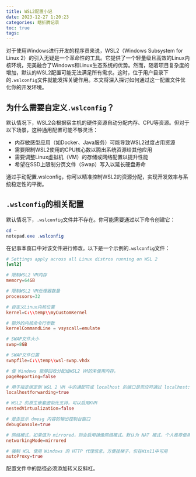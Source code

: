 ```yaml
---
title: WSL2配置小记
date: 2023-12-27 1:20:23
categories: 瞎折腾记录
toc: true
tags:
---
```


对于使用Windows进行开发的程序员来说，WSL2（Windows Subsystem for Linux 2）的引入无疑是一个革命性的工具。它提供了一个轻量级且高效的Linux内核环境，完美融合了Windows和Linux生态系统的优势。然而，随着项目复杂度的增加，默认的WSL2配置可能无法满足所有需求。这时，位于用户目录下的`.wslconfig`文件就能发挥关键作用。本文将深入探讨如何通过这一配置文件优化你的开发环境。

<!-- more -->
## 为什么需要自定义`.wslconfig`？

默认情况下，WSL2会根据宿主机的硬件资源自动分配内存、CPU等资源。但对于以下场景，这种通用配置可能不够灵活：

* 内存敏感型应用（如Docker、Java服务）可能导致WSL2过度占用资源
* 需要限制WSL2使用的CPU核心数以腾出系统资源给其他应用
* 需要调整Linux虚拟机（VM）的存储或网络配置以提升性能
* 希望在SSD上限制分页文件（Swap）写入以延长硬盘寿命

通过手动配置.wslconfig，你可以精准控制WSL2的资源分配，实现开发效率与系统稳定性的平衡。

## `.wslconfig`的相关配置

默认情况下，`.wslconfig`文件并不存在。你可能需要通过以下命令创建它：

```PowerShell
cd ~
notepad.exe .wslconfig
```

在记事本窗口中对该文件进行修改。以下是一个示例的`.wslconfig`文件：

```conf
# Settings apply across all Linux distros running on WSL 2
[wsl2]

# 限制WSL2 VM内存
memory=64GB

# 限制WSL2 VM处理器数量
processors=32

# 自定义Linux内核位置
kernel=C:\\temp\\myCustomKernel

# 额外的内核命令行参数
kernelCommandLine = vsyscall=emulate

# SWAP文件大小
swap=8GB

# SWAP文件位置
swapfile=C:\\temp\\wsl-swap.vhdx

# 使 Windows 能够回收分配给WSL2 VM的未使用内存。
pageReporting=false

# 用于指定绑定到 WSL 2 VM 中的通配符或 localhost 的端口是否应可通过 localhost:port 从主机连接
localhostforwarding=true

# WSL2 的原生嵌套虚拟化支持，可以启用KVM
nestedVirtualization=false

# 是否显示 dmesg 内容的输出控制台窗口
debugConsole=true

# 网络模式，如果值为 mirrored，则会启用镜像网络模式。默认为 NAT 模式，个人推荐使用镜像模式来方便开发，仅在Win11中可用
networkingMode=mirrored

# 强制 WSL 使用 Windows 的 HTTP 代理信息，方便挂梯子，仅在Win11中可用
autoProxy=true
```

配置文件中的路径必须添加转义反斜杠。
